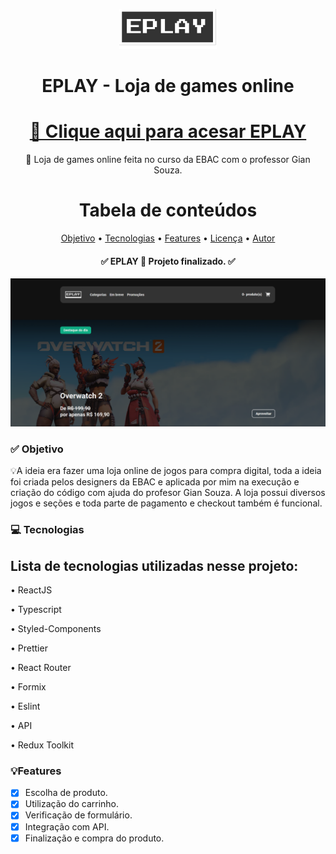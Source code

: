 <div align="center">
  
![Logo EPLAY](./src/assets/images/logo.svg)

<h1 align="center">EPLAY - Loja de games online</h1>

<h1 align="center">
    <a href="https://eplay-one.vercel.app/">🔗 Clique aqui para acesar EPLAY</a>
</h1>

<p align="center">🚀 Loja de games online feita no curso da EBAC com o professor Gian Souza.</p>

Tabela de conteúdos
=================
<p align="center">
 <a href="#-objetivo">Objetivo</a> •
 <a href="#-tecnologias">Tecnologias</a> • 
 <a href="#features">Features</a> • 
 <a href="#licenca">Licença</a> • 
 <a href="#autor">Autor</a>
</p>

<h4 align="center"> 
	✅ EPLAY 🚀 Projeto finalizado.  ✅
</h4>
</div>

![Print da tela](./src/assets/images/foto-eplay.png)

### ✅ Objetivo

<p>💡A ideia era fazer uma loja online de jogos para compra digital, toda a ideia foi criada pelos designers da EBAC e aplicada por mim na execução e criação do código com ajuda do profesor Gian Souza. A loja possui diversos jogos e seções e toda parte de pagamento e checkout também é funcional.</p>

### 💻 Tecnologias

<h2>Lista de tecnologias utilizadas nesse projeto: </h2>
<p>• ReactJS</p>
<p>• Typescript</p>
<p>• Styled-Components</p>
<p>• Prettier</p>
<p>• React Router</p>
<p>• Formix</p>
<p>• Eslint</p>
<p>• API</p>
<p>• Redux Toolkit</p>


### 💡Features

- [x] Escolha de produto.
- [x] Utilização do carrinho.
- [x] Verificação de formulário.
- [x] Integração com API.
- [x] Finalização e compra do produto.
